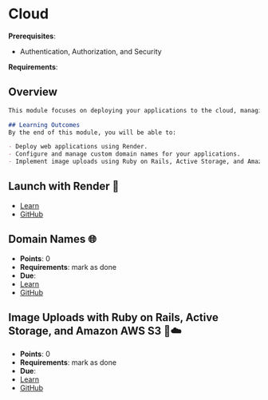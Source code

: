 # Cloud

**Prerequisites**:
- Authentication, Authorization, and Security

**Requirements**:
<!-- none -->

## Overview
```md
This module focuses on deploying your applications to the cloud, managing domain names, and handling image uploads using cloud storage solutions. You will learn to deploy applications using Render, manage custom domain names, and use Active Storage with Amazon AWS S3 for image uploads.

## Learning Outcomes
By the end of this module, you will be able to:

- Deploy web applications using Render.
- Configure and manage custom domain names for your applications.
- Implement image uploads using Ruby on Rails, Active Storage, and Amazon AWS S3.
```

## Launch with Render 🚀
- [Learn](https://learn.firstdraft.com/lessons/215-rails-on-render)
- [GitHub](https://github.com/appdev-lessons/rails-on-render)

<!-- 
    TODO: another IaC deploy option
    - Terraform (https://docs.digitalocean.com/reference/terraform/getting-started/)
-->

<!-- TODO: launch with heroku (PaaS) -->

<!-- TODO: launch with aws elastic beanstalk (PaaS) -->

<!-- TODO: launch with ec2
https://medium.com/@manishyadavv/how-to-deploy-ruby-on-rails-apps-on-aws-ec2-7ce55bb955fa
also capistrano?
-->

<!-- TODO: launch with Dockerfile (fly.io?) -->

<!-- GCP -->

<!-- Azure -->

<!-- Digital Ocean VPS https://www.digitalocean.com/community/tutorials/deploying-a-rails-app-on-ubuntu-14-04-with-capistrano-nginx-and-puma -->

<!-- TODO: add quiz https://github.com/DPI-WE/domain-names/issues/2 -->
## Domain Names 🌐
- **Points**: 0
- **Requirements**:  mark as done
- **Due**: 
- [Learn](https://learn.firstdraft.com/lessons/313-rails-domain-names)
- [GitHub](https://github.com/DPI-WE/domain-names)

<!-- TODO: add quiz points https://github.com/DPI-WE/rails-active-storage/issues/4 -->
## Image Uploads with Ruby on Rails, Active Storage, and Amazon AWS S3 🌇☁️
- **Points**: 0
- **Requirements**:  mark as done
- **Due**: 
- [Learn](https://learn.firstdraft.com/lessons/297-rails-active-storage)
- [GitHub](https://github.com/DPI-WE/rails-active-storage)

<!-- TODO: more cloud deployment options? -->
<!-- https://github.com/DPI-WE/curriculum/issues/12 -->